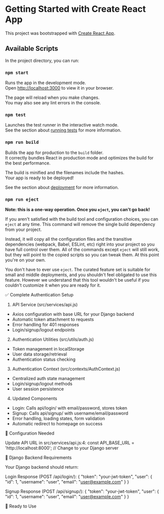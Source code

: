 # Getting Started with Create React App

This project was bootstrapped with [Create React App](https://github.com/facebook/create-react-app).

## Available Scripts

In the project directory, you can run:

### `npm start`

Runs the app in the development mode.\
Open [http://localhost:3000](http://localhost:3000) to view it in your browser.

The page will reload when you make changes.\
You may also see any lint errors in the console.

### `npm test`

Launches the test runner in the interactive watch mode.\
See the section about [running tests](https://facebook.github.io/create-react-app/docs/running-tests) for more information.

### `npm run build`

Builds the app for production to the `build` folder.\
It correctly bundles React in production mode and optimizes the build for the best performance.

The build is minified and the filenames include the hashes.\
Your app is ready to be deployed!

See the section about [deployment](https://facebook.github.io/create-react-app/docs/deployment) for more information.

### `npm run eject`

**Note: this is a one-way operation. Once you `eject`, you can't go back!**

If you aren't satisfied with the build tool and configuration choices, you can `eject` at any time. This command will remove the single build dependency from your project.

Instead, it will copy all the configuration files and the transitive dependencies (webpack, Babel, ESLint, etc) right into your project so you have full control over them. All of the commands except `eject` will still work, but they will point to the copied scripts so you can tweak them. At this point you're on your own.

You don't have to ever use `eject`. The curated feature set is suitable for small and middle deployments, and you shouldn't feel obligated to use this feature. However we understand that this tool wouldn't be useful if you couldn't customize it when you are ready for it.

✅ Complete Authentication Setup

  1. API Service (src/services/api.js)

  - Axios configuration with base URL for your Django backend
  - Automatic token attachment to requests
  - Error handling for 401 responses
  - Login/signup/logout endpoints

  2. Authentication Utilities (src/utils/auth.js)

  - Token management in localStorage
  - User data storage/retrieval
  - Authentication status checking

  3. Authentication Context (src/contexts/AuthContext.js)

  - Centralized auth state management
  - Login/signup/logout methods
  - User session persistence

  4. Updated Components

  - Login: Calls api/login/ with email/password, stores token
  - Signup: Calls api/signup/ with username/email/password
  - Error handling, loading states, form validation
  - Automatic redirect to homepage on success

  🔧 Configuration Needed

  Update API URL in src/services/api.js:4:
  const API_BASE_URL = 'http://localhost:8000'; // Change to your Django server

  🔌 Django Backend Requirements

  Your Django backend should return:

  Login Response (POST /api/login/):
  {
    "token": "your-jwt-token",
    "user": {
      "id": 1,
      "username": "user",
      "email": "user@example.com"
    }
  }

  Signup Response (POST /api/signup/):
  {
    "token": "your-jwt-token",
    "user": {
      "id": 1,
      "username": "user",
      "email": "user@example.com"
    }
  }

  🚀 Ready to Use
